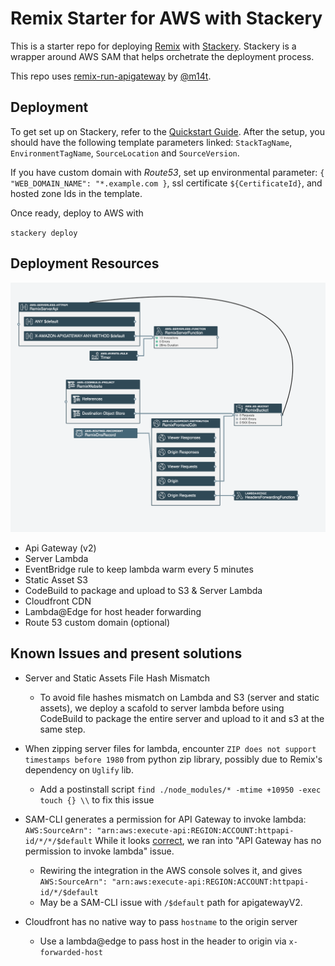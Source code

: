 # Remix Starter for AWS with Stackery

This is a starter repo for deploying [Remix](https://remix.run) with
[Stackery](http://stackery.io/). Stackery is a wrapper around AWS SAM that helps orchetrate the deployment process. 

This repo uses [remix-run-apigateway](https://github.com/m14t/remix-run-apigateway) by [@m14t](https://github.com/m14t). 

## Deployment

To get set up on Stackery, refer to the [Quickstart Guide](https://docs.stackery.io/docs/quickstart/quickstart-nodejs). After the setup, you should have the following template parameters linked: `StackTagName`, `EnvironmentTagName`, `SourceLocation` and `SourceVersion`.

If you have custom domain with *Route53*, set up environmental parameter: `{ "WEB_DOMAIN_NAME": "*.example.com }`, ssl certificate `${CertificateId}`, and hosted zone Ids in the template. 

Once ready, deploy to AWS with

`stackery deploy` 

## Deployment Resources
![Deployed Resources](https://github.com/hsiaoa/remix-stackery-starter/blob/master/stackery.png?raw=true)
- Api Gateway (v2)
- Server Lambda
- EventBridge rule to keep lambda warm every 5 minutes
- Static Asset S3
- CodeBuild to package and upload to S3 & Server Lambda
- Cloudfront CDN 
- Lambda@Edge for host header forwarding
- Route 53 custom domain (optional)

## Known Issues and present solutions

- Server and Static Assets File Hash Mismatch
  - To avoid file hashes mismatch on Lambda and S3 (server and static assets), we deploy a scafold to server lambda before using CodeBuild to package the entire server and upload to it and s3 at the same step.

- When zipping server files for lambda, encounter `ZIP does not support timestamps before 1980` from python zip library, possibly due to Remix's dependency on `Uglify` lib. 
  - Add a postinstall script `find ./node_modules/* -mtime +10950 -exec touch {} \\` to fix this issue

- SAM-CLI generates a permission for API Gateway to invoke lambda: `AWS:SourceArn": "arn:aws:execute-api:REGION:ACCOUNT:httpapi-id/*/*/$default` While it looks [correct](https://docs.aws.amazon.com/apigateway/latest/developerguide/api-gateway-control-access-using-iam-policies-to-invoke-api.html#api-gateway-who-can-invoke-an-api-method-using-iam-policies), we ran into "API Gateway has no permission to invoke lambda" issue. 
  - Rewiring the integration in the AWS console solves it, and gives `AWS:SourceArn": "arn:aws:execute-api:REGION:ACCOUNT:httpapi-id/*/$default`
  - May be a SAM-CLI issue with `/$default` path for apigatewayV2. 

- Cloudfront has no native way to pass `hostname` to the origin server
  - Use a lambda@edge to pass host in the header to origin via `x-forwarded-host`